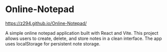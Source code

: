 # Online-Notepad
https://z294.github.io/Online-Notepad/

A simple online notepad application built with React and Vite. This project allows users to create, delete, and store notes in a clean interface. The app uses localStorage for persistent note storage.
